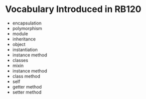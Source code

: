 # Vocabulary Introduced in RB120

- encapsulation
- polymorphism
- module
- inheritance
- object
- instantiation
- instance method
- classes
- mixin
- instance method
- class method
- self
- getter method
- setter method
